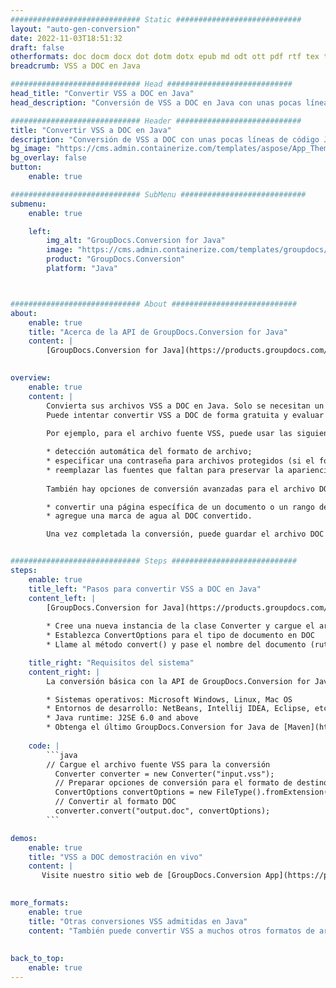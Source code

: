 ```yaml
---
############################# Static ############################
layout: "auto-gen-conversion"
date: 2022-11-03T18:51:32
draft: false
otherformats: doc docm docx dot dotm dotx epub md odt ott pdf rtf tex txt vdx vsdm vsdx vssm vssx vstm vstx vsx vtx xps
breadcrumb: VSS a DOC en Java

############################# Head ############################
head_title: "Convertir VSS a DOC en Java"
head_description: "Conversión de VSS a DOC en Java con unas pocas líneas de código. Convierta más de 160 formatos de archivo con la API de conversión de documentos de GroupDocs para Java"

############################# Header ############################
title: "Convertir VSS a DOC en Java"
description: "Conversión de VSS a DOC con unas pocas líneas de código Java"
bg_image: "https://cms.admin.containerize.com/templates/aspose/App_Themes/V3/images/bg/header1.png"
bg_overlay: false
button:
    enable: true

############################# SubMenu ############################
submenu:
    enable: true

    left:
        img_alt: "GroupDocs.Conversion for Java"
        image: "https://cms.admin.containerize.com/templates/groupdocs/images/product-logos/90x90-noborder/groupdocs-conversion-java.png"
        product: "GroupDocs.Conversion"
        platform: "Java"



############################# About ############################
about:
    enable: true
    title: "Acerca de la API de GroupDocs.Conversion for Java"
    content: |
        [GroupDocs.Conversion for Java](https://products.groupdocs.com/conversion/java/) es una API de conversión de formato de archivo avanzada para convertir entre formatos populares de imagen y documento como Microsoft Office, OpenDocument, PDF, HTML, correo electrónico, CAD. y mucho más con solo unas pocas líneas de código. La API nativa detecta automáticamente los formatos de los documentos originales y ofrece muchas opciones para personalizar los documentos convertidos. Junto con la función de extraer información de un documento, también admite el almacenamiento en caché de los resultados de la conversión en el disco local de forma predeterminada. Sin embargo, se puede admitir cualquier tipo de almacenamiento en caché mediante la implementación de las interfaces adecuadas: Amazon S3, Dropbox, Google Drive, Windows Azure, Reddis o cualquier otra.
    

overview:
    enable: true
    content: |
        Convierta sus archivos VSS a DOC en Java. Solo se necesitan un par de líneas de código Java en cualquier plataforma de su elección, como Windows, Linux, macOS.
        Puede intentar convertir VSS a DOC de forma gratuita y evaluar la calidad de los resultados de la conversión. Junto con los sencillos scripts de conversión de archivos, puede probar opciones más sofisticadas para cargar el archivo de origen VSS y almacenar la salida DOC. 
        
        Por ejemplo, para el archivo fuente VSS, puede usar las siguientes opciones de carga:

        * detección automática del formato de archivo;
        * especificar una contraseña para archivos protegidos (si el formato de archivo lo admite);
        * reemplazar las fuentes que faltan para preservar la apariencia del documento.
        
        También hay opciones de conversión avanzadas para el archivo DOC:

        * convertir una página específica de un documento o un rango de páginas;
        * agregue una marca de agua al DOC convertido.

        Una vez completada la conversión, puede guardar el archivo DOC en su ruta de archivo local o en cualquier almacenamiento de terceros, como FTP, Amazon S3, Google Drive, Dropbox, etc. Tenga en cuenta que para convertir VSS a DOC, no necesita instalar ningún software adicional, como MS Office, Open Office, Adobe Acrobat Reader, etc.


############################# Steps ############################
steps:
    enable: true
    title_left: "Pasos para convertir VSS a DOC en Java"
    content_left: |
        [GroupDocs.Conversion for Java](https://products.groupdocs.com/conversion/java/) permite a los desarrolladores convertir fácilmente el archivo VSS a DOC con unas pocas líneas de código.
        
        * Cree una nueva instancia de la clase Converter y cargue el archivo VSS con la ruta completa
        * Establezca ConvertOptions para el tipo de documento en DOC
        * Llame al método convert() y pase el nombre del documento (ruta completa) y el formato (DOC) como parámetro

    title_right: "Requisitos del sistema"
    content_right: |
        La conversión básica con la API de GroupDocs.Conversion for Java se puede realizar con solo unas pocas líneas de código. Nuestras API son compatibles con todas las principales plataformas y sistemas operativos. Antes de ejecutar el código a continuación, asegúrese de tener instalados los siguientes requisitos previos en su sistema.

        * Sistemas operativos: Microsoft Windows, Linux, Mac OS
        * Entornos de desarrollo: NetBeans, Intellij IDEA, Eclipse, etc.
        * Java runtime: J2SE 6.0 and above
        * Obtenga el último GroupDocs.Conversion for Java de [Maven](https://repository.groupdocs.com/webapp/#/artifacts/browse/tree/General/repo/com/groupdocs/groupdocs-conversion)
         
    code: |
        ```java    
        // Cargue el archivo fuente VSS para la conversión
          Converter converter = new Converter("input.vss");
          // Preparar opciones de conversión para el formato de destino DOC
          ConvertOptions convertOptions = new FileType().fromExtension("doc").getConvertOptions();
          // Convertir al formato DOC
          converter.convert("output.doc", convertOptions);
        ```

demos:
    enable: true
    title: "VSS a DOC demostración en vivo"
    content: |
       Visite nuestro sitio web de [GroupDocs.Conversion App](https://products.groupdocs.app/conversion/family) y pruebe la conversión de VSS a DOC ahora. La demostración gratuita tiene los siguientes beneficios
          

more_formats:
    enable: true
    title: "Otras conversiones VSS admitidas en Java"
    content: "También puede convertir VSS a muchos otros formatos de archivo. Consulte la lista a continuación."
       
       
back_to_top:
    enable: true
---
```

